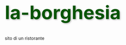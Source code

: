 # la-borghesia
sito di un ristorante
<!DOCTYPE html>
<html lang="it">
<head>
    <meta charset="UTF-8">
    <meta name="viewport" content="width=device-width, initial-scale=1.0">
    <title>La Borghesia</title>
    <link href="https://fonts.googleapis.com/css2?family=Playfair+Display:wght@700&display=swap" rel="stylesheet">
    <style>
        /* Reset di base */
        * {
            margin: 0;
            padding: 0;
            box-sizing: border-box;
        }

        body {
            background-color: #000000;
            font-family: 'Courier New', Courier, monospace;
            text-align: center;
            padding: 50px;
            overflow-x: hidden;
        }

        h1 {
            font-size: 80px;
            font-family: 'Playfair Display', serif;
            color: #095406;
            text-shadow: 2px 2px 5px rgba(0, 0, 0, 0.3);
            margin-bottom: 40px;
        }

        h2 {
            font-size: 40px;
            font-family: 'Playfair Display', serif;
            color: #2c3e50;
            margin-top: 50px;
        }

        .container {
            position: relative;
            display: flex;
            justify-content: center;
            align-items: center;
            margin-top: 50px;
            animation: fadeIn 1s ease-out;
        }

        /* Ridurre la dimensione delle immagini */
        .image {
            width: 10%;  /* Ridurre la dimensione della larghezza delle immagini */
            max-width: 300px;  /* Impostare una larghezza massima per evitare immagini troppo grandi */
            height: auto;
            border-radius: 20px;
            box-shadow: 5px 5px 15px rgba(0, 0, 0, 0.2);
            position: absolute;
            transition: transform 0.5s ease, box-shadow 0.5s ease;  /* Aggiungi transizione per l'effetto hover */
        }

        .image1 {
            top: -180px;
            left: 100px;
            transform: scale(2.5);
        }

        .image2 {
            top: -180px;
            right: 70px;
            transform: scale(2.5);
        }


        /* Stile per i bottoni */
        .buttons-container {
            display: flex;
            justify-content: center;
            gap: 20px;
            margin-top: 40px;
            flex-wrap: wrap;
        }

        .button {
            padding: 15px 30px;
            background-color: #095406;
            color: white;
            border: none;
            border-radius: 25px;
            font-size: 20px;
            cursor: pointer;
            transition: background-color 0.3s ease, transform 0.3s ease;
        }

        .button:hover {
            background-color: #34495e;
            transform: scale(1.1);
        }

        .button:active {
            background-color: #1a252f;
        }

        /* Sezione descrizione */
        .about-section {
            background-color: #fff;
            padding: 60px 20px;
            color: #2c3e50;
            border-radius: 20px;
            box-shadow: 0 4px 20px rgba(0, 0, 0, 0.1);
            margin-top: 50px;
            animation: fadeIn 2s ease-out;
        }

        .about-section p {
            font-size: 18px;
            line-height: 1.6;
            margin-bottom: 20px;
        }

        .gallary-section {
            display: flex;
            justify-content: center;
            gap: 20px;
            margin-top: 50px;
            flex-wrap: wrap;
        }

        .gallary-image {
            width: 80%;
            max-width: 320px;
            height: auto;
            border-radius: 10px;
            box-shadow: 0 4px 15px rgba(0, 0, 0, 0.2);
            object-fit: cover;
        }

        /* Media Queries per dispositivi mobili */
        @media (max-width: 1024px) { /* Tablet */
            h1 {
                font-size: 60px;
            }

            h2 {
                font-size: 35px;
            }

            .container {
                flex-direction: column;
                margin-top: 20px;
            }

            .image1,
            .image2 {
                top: initial;
                left: initial;
                right: initial;
                transform: scale(1);
            }

            .buttons-container {
                flex-direction: column;
                gap: 15px;
            }

            .gallary-image {
                max-width: 100%;
            }
        }

        @media (max-width: 768px) { /* Tablet e Mobile */
            h1 {
                font-size: 50px;
            }

            h2 {
                font-size: 30px;
            }

            .container {
                flex-direction: column;
                margin-top: 20px;
            }

            .image1,
            .image2 {
                top: initial;
                left: initial;
                right: initial;
                transform: scale(1);
            }

            .buttons-container {
                flex-direction: column;
                gap: 15px;
            }

            .gallary-image {
                max-width: 100%;
            }
        }

        @media (max-width: 480px) { /* Mobile */
            h1 {
                font-size: 35px;
            }

            h2 {
                font-size: 24px;
            }

            .button {
                font-size: 16px;
                padding: 12px 20px;
            }

            .image1, .image2 {
                max-width: 100%;
                transform: scale(1);
            }
        }

        /* Media Queries per desktop */
        @media (min-width: 1200px) {
            h1 {
                font-size: 90px;
            }

            h2 {
                font-size: 45px;
            }

            .container {
                flex-direction: row;
            }

            .image1, .image2 {
                transform: scale(2.5);
            }

            .buttons-container {
                justify-content: space-around;
            }
        }

        /* Media Queries per schermi molto grandi */
        @media (min-width: 1600px) {
            h1 {
                font-size: 100px;
            }

            .button {
                padding: 20px 40px;
            }
        }
    </style>
</head>
<body>
    <header>
        <div class="logo">
            <a href="https://imgbb.com/"><img src="https://i.ibb.co/S7fh11jz/logo.png" alt="logo" border="0"></a>
        </div>
        <!-- Bottone per la traduzione -->
        <button id="translateBtn" class="button" style="position: absolute; top: 20px; right: 20px;">Translate</button>
    </header>

    <h1 id="title">La Borghesia</h1>
    <div class="container">
        <a href="https://ibb.co/b54sK4hN">
            <img class="image image1" src="https://i.ibb.co/Kxt2rtZV/ristorante.jpg" alt="Vista interna del ristorante La Borghesia con un ambiente elegante" border="0">
        </a>
        <a href="https://ibb.co/svXv4Svb">
            <img class="image image2" src="https://i.ibb.co/ynxnCTnd/castello2.png" alt="Vista esterna del castello che ospita La Borghesia" border="0">
        </a>
    </div>

    <!-- Sezione bottoni -->
    <div class="buttons-container">
        <a href="file:///C:/Users/Notebook/Desktop/menu%20(2).html" target="_blank">
            <button class="button" id="menuBtn">Menu</button>
        </a>
        <a href="storia.html" target="_blank">
            <button class="button" id="historyBtn">Storia</button>
        </a>
        <a href="chisiamo.html" target="_blank">
            <button class="button" id="aboutBtn">Chi Siamo</button>
        </a>
    </div>

    <!-- Sezione descrizione -->
    <section class="about-section">
        <h2 id="sectionTitle"><font color="green">La Borghesia</font></h2>
        <p id="description">
            La Borghesia è un luogo dove la tradizione e l'eleganza si incontrano per offrire un'esperienza unica.
            Vi invitiamo a scoprire i sapori autentici della nostra cucina raffinata, preparata con ingredienti freschi e di alta qualità.
            Lasciatevi conquistare dall'atmosfera esclusiva e dai piatti prelibati che raccontano la nostra passione per la gastronomia.
        </p>
    </section>

    <!-- Galleria Immagini -->
    <section class="gallary-section">
        <a href="https://ibb.co/ZRK74wDw">
            <img class="gallary-image" src="https://i.ibb.co/0pZv4WbW/interni.jpg" alt="foto interni" border="0">
        </a>
        <a href="https://ibb.co/Z1tZzNPM">
            <img class="gallary-image" src="https://i.ibb.co/S7WLwJ83/esterni.jpg" alt="foto esterni" border="0">
        </a>
        <a href="https://ibb.co/YTWdg4Y3">
            <img class="gallary-image" src="https://i.ibb.co/n801pqZb/lago.jpg" alt="foto lago" border="0">
        </a>
    </section>

    <script>
        // Funzione per tradurre il contenuto in inglese
        const translateBtn = document.getElementById('translateBtn');

        translateBtn.addEventListener('click', function() {
            let isEnglish = document.documentElement.lang === "en";

            if (isEnglish) {
                // Ripristina alla lingua italiana
                document.documentElement.lang = "it";
                document.getElementById("title").innerText = "La Borghesia";
                document.getElementById("sectionTitle").innerHTML = "<font color='green'>La Borghesia</font>";
                document.getElementById("description").innerHTML =
                    "La Borghesia è un luogo dove la tradizione e l'eleganza si incontrano per offrire un'esperienza unica. Vi invitiamo a scoprire i sapori autentici della nostra cucina raffinata, preparata con ingredienti freschi e di alta qualità. Lasciatevi conquistare dall'atmosfera esclusiva e dai piatti prelibati che raccontano la nostra passione per la gastronomia.";
                document.getElementById("menuBtn").innerText = "Menu";
                document.getElementById("historyBtn").innerText = "Storia";
                document.getElementById("aboutBtn").innerText = "Chi Siamo";
                translateBtn.innerText = "Translate";
            } else {
                // Traduci in inglese
                document.documentElement.lang = "en";
                document.getElementById("title").innerText = "La Borghesia";
                document.getElementById("sectionTitle").innerHTML = "<font color='green'>La Borghesia</font>";
                document.getElementById("description").innerHTML =
                    "La Borghesia is a place where tradition and elegance meet to offer a unique experience. We invite you to discover the authentic flavors of our refined cuisine, prepared with fresh, high-quality ingredients. Let yourself be captivated by the exclusive atmosphere and the delicious dishes that tell the story of our passion for gastronomy.";
                document.getElementById("menuBtn").innerText = "Menu";
                document.getElementById("historyBtn").innerText = "History";
                document.getElementById("aboutBtn").innerText = "About Us";
                translateBtn.innerText = "Traduci";
            }
        });
    </script>
</body>
</html>
